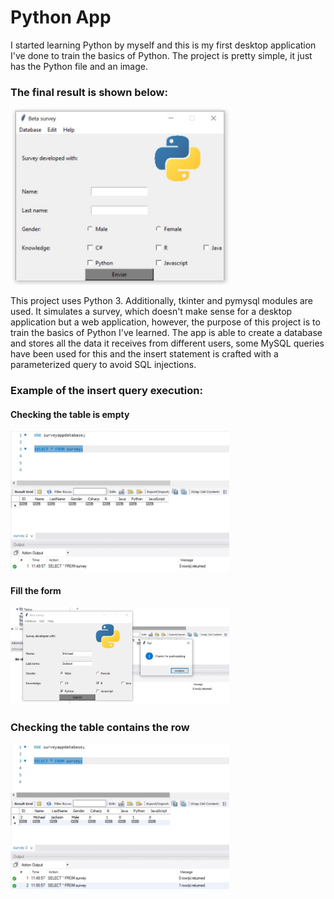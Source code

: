 # Python App
I started learning Python by myself and this is my first desktop application I've done to train the basics of Python. The project is pretty simple, it just has the Python file and an image.

### The final result is shown below:

<p>
  <img src="Image_1.JPG" width="350">
</p>

This project uses Python 3. Additionally, tkinter and pymysql modules are used. It simulates a survey, which doesn't make sense for a desktop application but a web application, however, the purpose of this project is to train the basics of Python I've learned. The app is able to create a database and stores all the data it receives from different users, some MySQL queries have been used for this and the insert statement is crafted with a parameterized query to avoid SQL injections.

### Example of the insert query execution:

<p>
  <h4>Checking the table is empty</h4>
  <img src="Image_2.JPG" width="350">
</p>

<p>
  <h4>Fill the form</h4>
  <img src="Image_3.JPG" width="350">
</p>

<p>
  <h3>Checking the table contains the row</h3>
  <img src="Image_4.JPG" width="350">
</p>
